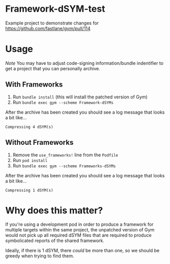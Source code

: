 # Framework-dSYM-test

Example project to demonstrate changes for https://github.com/fastlane/gym/pull/114

# Usage
*Note* You may have to adjust code-signing information/bundle indentifier to get a project that you can personally archive.

## With Frameworks
1. Run `bundle install` (this will install the patched version of Gym)
2. Run `bundle exec gym --scheme Framework-dSYMs`

After the archive has been created you should see a log message that looks a bit like...

```
Compressing 4 dSYM(s)
```

## Without Frameworks
1. Remove the `use_frameworks!` line from the `Podfile`
2. Run `pod install`
3. Run `bundle exec gym --scheme Frameworks-dSYMs`

After the archive has been created you should see a log message that looks a bit like...

```
Compressing 1 dSYM(s)
```

# Why does this matter?

If you're using a development pod in order to produce a framework for multiple targets within the same project, the unpatched version of Gym would not pick up all required dSYM files that are required to produce symbolicated reports of the shared framework.

Ideally, if there is 1 dSYM, there _could_ be more than one, so we should be greedy when trying to find them.
